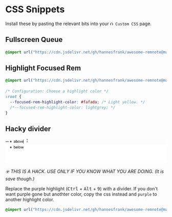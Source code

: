 # CSS Snippets

Install these by pasting the relevant bits into your `⮉ Custom CSS` page.

<!-- TODO: Everything is also available from this shared page: https://www.remnote.io/a/custom-css/AonR8HbC9uQG2psFJ -->

## Fullscreen Queue

```css
@import url("https://cdn.jsdelivr.net/gh/hannesfrank/awesome-remnote@master/css/fullscreen-queue.css");
```

## Highlight Focused Rem

```css
@import url("https://cdn.jsdelivr.net/gh/hannesfrank/awesome-remnote@master/css/highlight-focused-rem.css");

/* Configuration: Choose a highlight color */
:root {
  --focused-rem-highlight-color: #fafada; /* Light yellow. */
  /*--focused-rem-highlight-color: lightgrey; */
}
```

## Hacky divider

![hacky divider](img/hacky-divider.gif)

_☣️ THIS IS A HACK. USE ONLY IF YOU KNOW WHAT YOU ARE DOING. (It is save though.)_

Replace the purple highlight (<kbd>Ctrl</kbd> + <kbd>Alt</kbd> + <kbd>9</kbd>) with a divider.
If you don't want purple gone but anothter color, copy the css instead and `purple` to another highlight color.

```css
@import url("https://cdn.jsdelivr.net/gh/hannesfrank/awesome-remnote@master/css/hacky-divider.css");
```
